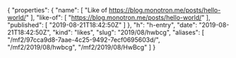 {
  "properties": {
    "name": [
      "Like of https://blog.monotron.me/posts/hello-world/"
    ],
    "like-of": [
      "https://blog.monotron.me/posts/hello-world/"
    ],
    "published": [
      "2019-08-21T18:42:50Z"
    ]
  },
  "h": "h-entry",
  "date": "2019-08-21T18:42:50Z",
  "kind": "likes",
  "slug": "2019/08/hwbcg",
  "aliases": [
    "/mf2/97cca9d8-7aae-4c25-9492-7ecf0695603d/",
    "/mf2/2019/08/hwbcg",
    "/mf2/2019/08/HwBcg"
  ]
}
